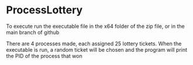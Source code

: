 # ProcessLottery
To execute run the executable file in the x64 folder of the zip file, or in the main branch of github

There are 4 processes made, each assigned 25 lottery tickets. When the executable is run, a random ticket will be chosen and the program will print the PID of the process that won